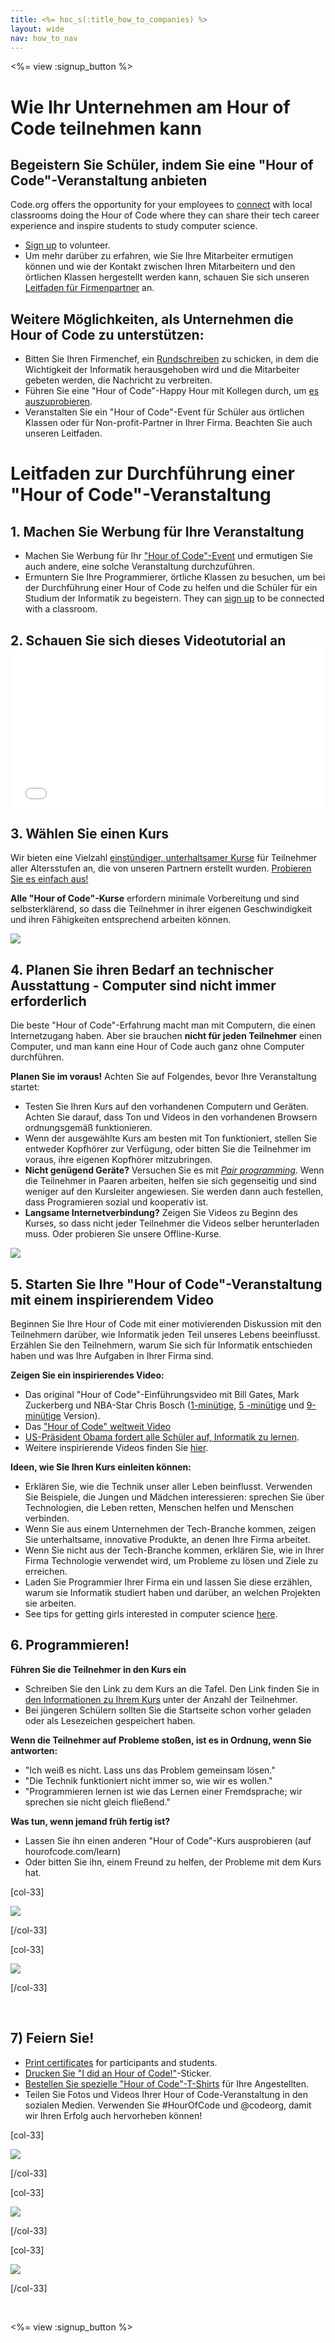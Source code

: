 ```yaml
---
title: <%= hoc_s(:title_how_to_companies) %>
layout: wide
nav: how_to_nav
---
```

<%= view :signup_button %>

# Wie Ihr Unternehmen am Hour of Code teilnehmen kann

## Begeistern Sie Schüler, indem Sie eine "Hour of Code"-Veranstaltung anbieten

Code.org offers the opportunity for your employees to [connect](<%= codeorg_url('/volunteer') %>) with local classrooms doing the Hour of Code where they can share their tech career experience and inspire students to study computer science.

- [Sign up](<%= codeorg_url('/volunteer') %>) to volunteer.
- Um mehr darüber zu erfahren, wie Sie Ihre Mitarbeiter ermutigen können und wie der Kontakt zwischen Ihren Mitarbeitern und den örtlichen Klassen hergestellt werden kann, schauen Sie sich unseren [Leitfaden für Firmenpartner](<%= localized_file('/files/hoc-corporate-toolkit.pdf') %>) an.

## Weitere Möglichkeiten, als Unternehmen die Hour of Code zu unterstützen:

- Bitten Sie Ihren Firmenchef, ein [Rundschreiben](<%= resolve_url('/promote/resources#sample-emails') %>) zu schicken, in dem die Wichtigkeit der Informatik herausgehoben wird und die Mitarbeiter gebeten werden, die Nachricht zu verbreiten.
- Führen Sie eine "Hour of Code"-Happy Hour mit Kollegen durch, um [es auszuprobieren](<%= resolve_url('/promote/resources#sample-emails') %>).
- Veranstalten Sie ein "Hour of Code"-Event für Schüler aus örtlichen Klassen oder für Non-profit-Partner in Ihrer Firma. Beachten Sie auch unseren Leitfaden.

# Leitfaden zur Durchführung einer "Hour of Code"-Veranstaltung

## 1. Machen Sie Werbung für Ihre Veranstaltung

- Machen Sie Werbung für Ihr ["Hour of Code"-Event](<%= resolve_url('/promote') %>) und ermutigen Sie auch andere, eine solche Veranstaltung durchzuführen.
- Ermuntern Sie Ihre Programmierer, örtliche Klassen zu besuchen, um bei der Durchführung einer Hour of Code zu helfen und die Schüler für ein Studium der Informatik zu begeistern. They can [sign up](<%= codeorg_url('/volunteer/engineer') %>) to be connected with a classroom.

## 2. Schauen Sie sich dieses Videotutorial an <iframe width="500" height="255" src="//www.youtube.com/embed/SrnvvWDm73k" frameborder="0" allowfullscreen mark="crwd-mark"></iframe> 

## 3. Wählen Sie einen Kurs

Wir bieten eine Vielzahl [einstündiger, unterhaltsamer Kurse](<%= resolve_url('/learn') %>) für Teilnehmer aller Altersstufen an, die von unseren Partnern erstellt wurden. [Probieren Sie es einfach aus!](<%= resolve_url('/learn') %>)

**Alle "Hour of Code"-Kurse** erfordern minimale Vorbereitung und sind selbsterklärend, so dass die Teilnehmer in ihrer eigenen Geschwindigkeit und ihren Fähigkeiten entsprechend arbeiten können.

[![](/images/fit-700/tutorials.png)](<%= resolve_url('/learn') %>)

## 4. Planen Sie ihren Bedarf an technischer Ausstattung - Computer sind nicht immer erforderlich

Die beste "Hour of Code"-Erfahrung macht man mit Computern, die einen Internetzugang haben. Aber sie brauchen **nicht für jeden Teilnehmer** einen Computer, und man kann eine Hour of Code auch ganz ohne Computer durchführen.

**Planen Sie im voraus!** Achten Sie auf Folgendes, bevor Ihre Veranstaltung startet:

- Testen Sie Ihren Kurs auf den vorhandenen Computern und Geräten. Achten Sie darauf, dass Ton und Videos in den vorhandenen Browsern ordnungsgemäß funktionieren.
- Wenn der ausgewählte Kurs am besten mit Ton funktioniert, stellen Sie entweder Kopfhörer zur Verfügung, oder bitten Sie die Teilnehmer im voraus, ihre eigenen Kopfhörer mitzubringen.
- **Nicht genügend Geräte?** Versuchen Sie es mit [*Pair programming*](https://www.youtube.com/watch?v=vgkahOzFH2Q). Wenn die Teilnehmer in Paaren arbeiten, helfen sie sich gegenseitig und sind weniger auf den Kursleiter angewiesen. Sie werden dann auch festellen, dass Programieren sozial und kooperativ ist.
- **Langsame Internetverbindung?** Zeigen Sie Videos zu Beginn des Kurses, so dass nicht jeder Teilnehmer die Videos selber herunterladen muss. Oder probieren Sie unsere Offline-Kurse.

<img src="/images/fit-350/group_ipad.jpg" />

## 5. Starten Sie Ihre "Hour of Code"-Veranstaltung mit einem inspirierendem Video

Beginnen Sie Ihre Hour of Code mit einer motivierenden Diskussion mit den Teilnehmern darüber, wie Informatik jeden Teil unseres Lebens beeinflusst. Erzählen Sie den Teilnehmern, warum Sie sich für Informatik entschieden haben und was Ihre Aufgaben in Ihrer Firma sind.

**Zeigen Sie ein inspirierendes Video:**

- Das original "Hour of Code"-Einführungsvideo mit Bill Gates, Mark Zuckerberg und NBA-Star Chris Bosch ([1-minütige](https://www.youtube.com/watch?v=qYZF6oIZtfc), [5 -minütige](https://www.youtube.com/watch?v=nKIu9yen5nc) und [9-minütige](https://www.youtube.com/watch?v=dU1xS07N-FA) Version).
- Das ["Hour of Code" weltweit Video](https://www.youtube.com/watch?v=KsOIlDT145A)
- [US-Präsident Obama fordert alle Schüler auf, Informatik zu lernen](https://www.youtube.com/watch?v=6XvmhE1J9PY).
- Weitere inspirierende Videos finden Sie [hier](https://www.youtube.com/playlist?list=PLzdnOPI1iJNfpD8i4Sx7U0y2MccnrNZuP).

**Ideen, wie Sie Ihren Kurs einleiten können:**

- Erklären Sie, wie die Technik unser aller Leben beinflusst. Verwenden Sie Beispiele, die Jungen und Mädchen interessieren: sprechen Sie über Technologien, die Leben retten, Menschen helfen und Menschen verbinden.
- Wenn Sie aus einem Unternehmen der Tech-Branche kommen, zeigen Sie unterhaltsame, innovative Produkte, an denen Ihre Firma arbeitet.
- Wenn Sie nicht aus der Tech-Branche kommen, erklären Sie, wie in Ihrer Firma Technologie verwendet wird, um Probleme zu lösen und Ziele zu erreichen.
- Laden Sie Programmier Ihrer Firma ein und lassen Sie diese erzählen, warum sie Informatik studiert haben und darüber, an welchen Projekten sie arbeiten.
- See tips for getting girls interested in computer science [here](<%= codeorg_url('/girls') %>).

## 6. Programmieren!

**Führen Sie die Teilnehmer in den Kurs ein**

- Schreiben Sie den Link zu dem Kurs an die Tafel. Den Link finden Sie in [den Informationen zu Ihrem Kurs](<%= resolve_url('/learn') %>) unter der Anzahl der Teilnehmer.
- Bei jüngeren Schülern sollten Sie die Startseite schon vorher geladen oder als Lesezeichen gespeichert haben.

**Wenn die Teilnehmer auf Probleme stoßen, ist es in Ordnung, wenn Sie antworten:**

- "Ich weiß es nicht. Lass uns das Problem gemeinsam lösen."
- "Die Technik funktioniert nicht immer so, wie wir es wollen."
- "Programmieren lernen ist wie das Lernen einer Fremdsprache; wir sprechen sie nicht gleich fließend."

**Was tun, wenn jemand früh fertig ist?**

- Lassen Sie ihn einen anderen "Hour of Code"-Kurs ausprobieren (auf hourofcode.com/learn)
- Oder bitten Sie ihn, einem Freund zu helfen, der Probleme mit dem Kurs hat.

[col-33]

![](/images/fit-250/highschoolgirls.jpeg)

[/col-33]

[col-33]

![](/images/fit-300/group_ar.jpg)

[/col-33]

<p style="clear:both">&nbsp;</p>

## 7) Feiern Sie!

- [Print certificates](<%= codeorg_url('/certificates') %>) for participants and students.
- [Drucken Sie "I did an Hour of Code!"](<%= resolve_url('/promote/resources#stickers') %>)-Sticker.
- [Bestellen Sie spezielle "Hour of Code"-T-Shirts](http://blog.code.org/post/132608499493/hour-of-code-shirts-and-more) für Ihre Angestellten.
- Teilen Sie Fotos und Videos Ihrer Hour of Code-Veranstaltung in den sozialen Medien. Verwenden Sie #HourOfCode und @codeorg, damit wir Ihren Erfolg auch hervorheben können!

[col-33]

![](/images/fit-250/celebrate2.jpeg)

[/col-33]

[col-33]

![](/images/fit-260/highlight-certificates.jpg)

[/col-33]

[col-33]

![](/images/fit-300/boy-certificate.jpg)

[/col-33]

<p style="clear:both">&nbsp;</p>

<%= view :signup_button %>